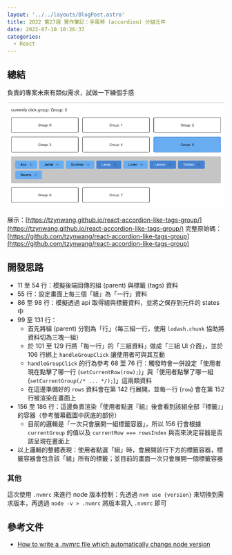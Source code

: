 ```yaml
---
layout: '../../layouts/BlogPost.astro'
title: 2022 第27週 實作筆記：手風琴 (accordion) 分組元件
date: 2022-07-10 10:26:37
categories:
  - React
---
```


## 總結

負責的專案未來有類似需求，試做一下練個手感

![demo](/2022/react-accordion-like-tags-group/demo.png)

展示：[https://tzynwang.github.io/react-accordion-like-tags-group/](https://tzynwang.github.io/react-accordion-like-tags-group/)
完整原始碼：[https://github.com/tzynwang/react-accordion-like-tags-group](https://github.com/tzynwang/react-accordion-like-tags-group)

## 開發思路

<script src="https://gist.github.com/tzynwang/fd1bcbd91bfe5216b06bcb6c4e48b789.js"></script>

- 11 至 54 行：模擬後端回傳的組 (parent) 與標籤 (tags) 資料
- 55 行：設定畫面上每三個「組」為「一行」資料
- 86 至 98 行：模擬透過 api 取得組與標籤資料，並將之保存到元件的 states 中
- 99 至 131 行：
  - 首先將組 (parent) 分割為「行」（每三組一行，使用 `lodash.chunk` 協助將資料切為三塊一組）
  - 於 101 至 129 行將「每一行」的「三組資料」做成「三組 UI 介面」，並於 106 行綁上 `handleGroupClick` 讓使用者可與其互動
  - `handleGroupClick` 的行為參考 68 至 76 行：觸發時會一併設定「使用者現在點擊了哪一行 (`setCurrentRow(row);`)」與「使用者點擊了哪一組 (`setCurrentGroup(/* ... */);`)」這兩類資料
  - 在這邊準備好的 `rows` 資料會在第 142 行展開，並每一行 (`row`) 會在第 152 行被渲染在畫面上
- 156 至 186 行：這邊負責渲染「使用者點選『組』後會看到該組全部『標籤』」的容器（參考螢幕截圖中灰底的部份）
  - 目前的邏輯是「一次只會展開一組標籤容器」，所以 156 行會根據 `currentGroup` 的值以及 `currentRow === rowsIndex` 與否來決定容器是否該呈現在畫面上
- 以上邏輯的整體表現：使用者點選「組」時，會展開該行下方的標籤容器，標籤容器會包含該「組」所有的標籤；並目前的畫面一次只會展開一個標籤容器

### 其他

這次使用 `.nvmrc` 來進行 node 版本控制：先透過 `nvm use {version}` 來切換到需求版本，再透過 `node -v > .nvmrc` 將版本寫入 `.nvmrc` 即可

## 參考文件

- [How to write a .nvmrc file which automatically change node version](https://stackoverflow.com/questions/57110542/how-to-write-a-nvmrc-file-which-automatically-change-node-version)
